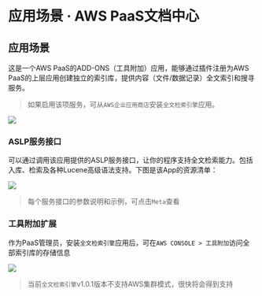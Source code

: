 # 应用场景 · AWS PaaS文档中心

## 应用场景

这是一个AWS PaaS的ADD-ONS（工具附加）应用，能够通过插件注册为AWS PaaS的上层应用创建独立的索引库，提供内容（文件/数据记录）全文索引和搜寻服务。

> 如果启用该项服务，可从`AWS企业应用商店`安装`全文检索引擎`应用。

[![](https://docs.awspaas.com/reference-guide/aws-paas-plugin-development-reference-guide/plugins/fullsearch-1.png)](<fullsearch-1.png>)

### ASLP服务接口

可以通过调用该应用提供的ASLP服务接口，让你的程序支持全文检索能力。包括入库、检索及各种Lucene高级语法支持。下图是该App的资源清单：

[![](https://docs.awspaas.com/reference-guide/aws-paas-plugin-development-reference-guide/plugins/fullsearch-2.png)](<fullsearch-2.png>)

> 每个服务接口的参数说明和示例，可点击`Meta`查看

### 工具附加扩展

作为PaaS管理员，安装`全文检索引擎`应用后，可在`AWS CONSOLE > 工具附加`访问全部索引库的存储信息

[![](https://docs.awspaas.com/reference-guide/aws-paas-plugin-development-reference-guide/plugins/fullsearch-3.png)](<fullsearch-3.png>)

> 当前`全文检索引擎`v1.0.1版本不支持AWS集群模式，很快将会得到支持